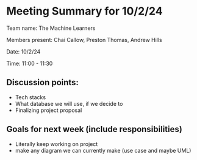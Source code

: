 # Meeting Summary for 10/2/24
Team name: The Machine Learners

Members present: Chai Callow, Preston Thomas, Andrew Hills

Date: 10/2/24

Time: 11:00 - 11:30

## Discussion points:

* Tech stacks
* What database we will use, if we decide to
* Finalizing project proposal

## Goals for next week (include responsibilities)

* Literally keep working on project
* make any diagram we can currently make (use case and maybe UML)
